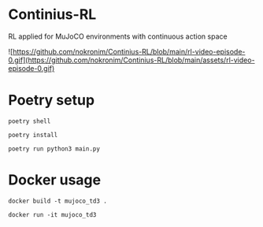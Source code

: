 # Continius-RL
RL applied for MuJoCO environments with continuous action space

![https://github.com/nokronim/Continius-RL/blob/main/rl-video-episode-0.gif](https://github.com/nokronim/Continius-RL/blob/main/assets/rl-video-episode-0.gif)

# Poetry setup
```
poetry shell

poetry install

poetry run python3 main.py
```

# Docker usage
```
docker build -t mujoco_td3 .

docker run -it mujoco_td3
```
